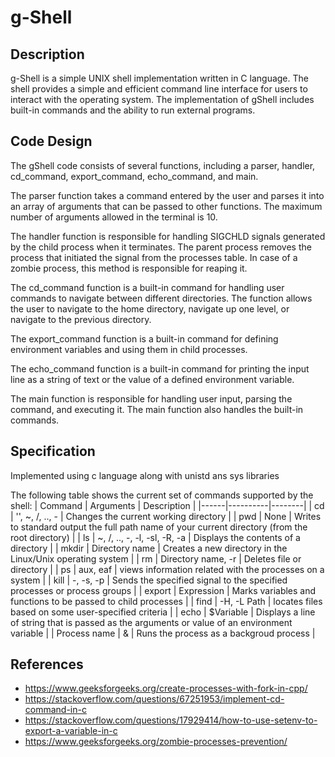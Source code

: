 # g-Shell

## Description

g-Shell is a simple UNIX shell implementation written in C language. The shell provides a simple and efficient command line interface for users to interact with the operating system. The implementation of gShell includes built-in commands and the ability to run external programs.

## Code Design
The gShell code consists of several functions, including a parser, handler, cd_command, export_command, echo_command, and main.

The parser function takes a command entered by the user and parses it into an array of arguments that can be passed to other functions. The maximum number of arguments allowed in the terminal is 10.

The handler function is responsible for handling SIGCHLD signals generated by the child process when it terminates. The parent process removes the process that initiated the signal from the processes table. In case of a zombie process, this method is responsible for reaping it.

The cd_command function is a built-in command for handling user commands to navigate between different directories. The function allows the user to navigate to the home directory, navigate up one level, or navigate to the previous directory.

The export_command function is a built-in command for defining environment variables and using them in child processes.

The echo_command function is a built-in command for printing the input line as a string of text or the value of a defined environment variable.

The main function is responsible for handling user input, parsing the command, and executing it. The main function also handles the built-in commands.

## Specification
Implemented using c language along with unistd ans sys libraries


The following table shows the current set of commands supported by the shell:
| Command | Arguments | Description |
|------|----------|--------|
| cd | '', ~, /, .., - | Changes the current working directory |
| pwd | None | Writes to standard output the full path name of your current directory (from the root directory) |
| ls | ~, /, .., -, -l, -sl, -R, -a | Displays the contents of a directory |
| mkdir | Directory name | Creates a new directory in the Linux/Unix operating system |
| rm | Directory name, -r | Deletes file or directory |
| ps | aux, eaf | views information related with the processes on a system |
| kill | -, -s, -p | Sends the specified signal to the specified processes or process groups |
| export | Expression | Marks variables and functions to be passed to child processes |
| find | -H, -L Path | locates files based on some user-specified criteria |
| echo | $Variable | Displays a line of string that is passed as the arguments or value of an environment variable |
| Process name | & | Runs the process as a backgroud process |

## References
* https://www.geeksforgeeks.org/create-processes-with-fork-in-cpp/
* https://stackoverflow.com/questions/67251953/implement-cd-command-in-c
* https://stackoverflow.com/questions/17929414/how-to-use-setenv-to-export-a-variable-in-c
* https://www.geeksforgeeks.org/zombie-processes-prevention/
